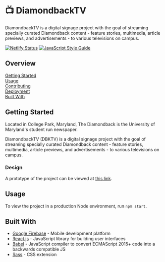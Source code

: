 # :tv: DiamondbackTV

DiamondbackTV is a digital signage project with the goal of streaming
specially curated Diamondback content - feature stories, multimedia, article
previews, and advertisements - to various televisions on campus.

[![Netlify Status](https://api.netlify.com/api/v1/badges/326bab86-c6f9-4a06-81b3-6b30f1a8d9ce/deploy-status)](https://app.netlify.com/sites/dbktv-flexdevelopment/deploys)
[![JavaScript Style Guide](https://img.shields.io/badge/code_style-standard-brightgreen.svg)](https://standardjs.com)

## Overview

[Getting Started](#getting-started)  
[Usage](#usage)  
[Contributing](docs/CONTRIBUTING.md)  
[Deployment](docs/DEPLOYMENT.md)  
[Built With](#built-with)

## Getting Started

Located in College Park, Maryland, The Diamondback is the University of
Maryland's student run newspaper.

DiamondbackTV (DBKTV) is a digital signage project with the goal of streaming
specially curated Diamondback content - feature stories, multimedia, article
previews, and advertisements - to various televisions on campus.

### Design

A prototype of the project can be viewed at [this link][1].

## Usage

To view the project in a production Node environment, run `npm start`.

## Built With

- [Google Firebase][1] - Mobile development platform
- [React.js][2] - JavaScript library for building user interfaces
- [Babel][3] - JavaScript compiler to convert ECMAScript 2015+ code into a backwards compatible JS
- [Sass][4] - CSS extension

[1]: https://firebase.google.com/
[2]: https://reactjs.com/
[3]: https://babeljs.io/docs/en/#jsx-and-react
[4]: https://sass-lang.com
